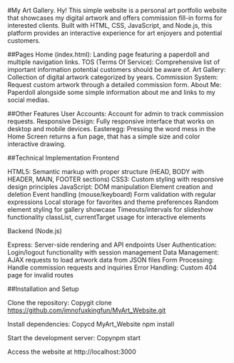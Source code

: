 #My Art Gallery. Hy!
This simple website is a personal art portfolio website that showcases my digital artwork and offers commission fill-in forms for interested clients. Built with HTML, CSS, JavaScript, and Node.js, this platform provides an interactive experience for art enjoyers and potential customers.

##Pages
Home (index.html): Landing page featuring a paperdoll and multiple navigation links.
TOS (Terms Of Service): Comprehensive list of important information potential customers should be aware of.
Art Gallery: Collection of digital artwork categorized by years.
Commission System: Request custom artwork through a detailed commission form.
About Me: Paperdoll alongside some simple information about me and links to my social medias.

##Other Features
User Accounts: Account for admin to track commission requests.
Responsive Design: Fully responsive interface that works on desktop and mobile devices.
Easteregg: Pressing the word mess in the Home Screen returns a fun page, that has a simple size and color interactive drawing.


##Technical Implementation
Frontend

HTML5: Semantic markup with proper structure (HEAD, BODY with HEADER, MAIN, FOOTER sections)
CSS3: Custom styling with responsive design principles
JavaScript:
DOM manipulation
Element creation and deletion
Event handling (mouse/keyboard)
Form validation with regular expressions
Local storage for favorites and theme preferences
Random element styling for gallery showcase
Timeouts/intervals for slideshow functionality
classList, currentTarget usage for interactive elements



Backend (Node.js)

Express: Server-side rendering and API endpoints
User Authentication: Login/logout functionality with session management
Data Management: AJAX requests to load artwork data from JSON files
Form Processing: Handle commission requests and inquiries
Error Handling: Custom 404 page for invalid routes

##Installation and Setup

Clone the repository:
Copygit clone https://github.com/imnofuxkingfun/MyArt_Website.git

Install dependencies:
Copycd MyArt_Website
npm install

Start the development server:
Copynpm start

Access the website at http://localhost:3000
